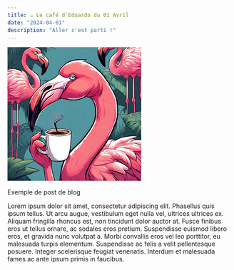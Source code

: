 ```yaml
---
title: ☕ Le café d'Eduardo du 01 Avril
date: "2024-04-01"
description: "Aller c'est parti !"
---
```


![Café d'Eduardo](../eduardo.png)

Exemple de post de blog

Lorem ipsum dolor sit amet, consectetur adipiscing elit. Phasellus quis ipsum tellus. Ut arcu augue, vestibulum eget nulla vel, ultrices ultrices ex. Aliquam fringilla rhoncus est, non tincidunt dolor auctor at. Fusce finibus eros ut tellus ornare, ac sodales eros pretium. Suspendisse euismod libero eros, et gravida nunc volutpat a. Morbi convallis eros vel leo porttitor, eu malesuada turpis elementum. Suspendisse ac felis a velit pellentesque posuere. Integer scelerisque feugiat venenatis. Interdum et malesuada fames ac ante ipsum primis in faucibus.
